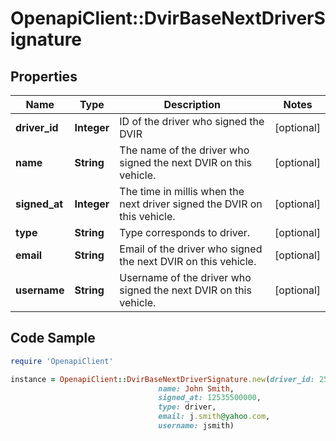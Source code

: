 # OpenapiClient::DvirBaseNextDriverSignature

## Properties
Name | Type | Description | Notes
------------ | ------------- | ------------- | -------------
**driver_id** | **Integer** | ID of the driver who signed the DVIR | [optional] 
**name** | **String** | The name of the driver who signed the next DVIR on this vehicle. | [optional] 
**signed_at** | **Integer** | The time in millis when the next driver signed the DVIR on this vehicle. | [optional] 
**type** | **String** | Type corresponds to driver. | [optional] 
**email** | **String** | Email of the  driver who signed the next DVIR on this vehicle. | [optional] 
**username** | **String** | Username of the  driver who signed the next DVIR on this vehicle. | [optional] 

## Code Sample

```ruby
require 'OpenapiClient'

instance = OpenapiClient::DvirBaseNextDriverSignature.new(driver_id: 2581,
                                 name: John Smith,
                                 signed_at: 12535500000,
                                 type: driver,
                                 email: j.smith@yahoo.com,
                                 username: jsmith)
```


